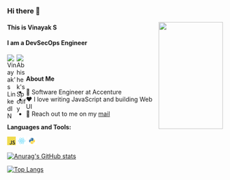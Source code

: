 ### Hi there 👋

<img align='right' src="./Github Bitmoji.png" width="150" height="250">

#### This is Vinayak S
#### I am a DevSecOps Engineer


<a href="https://www.linkedin.com/in/vinayaks439/">
  <img align="left" alt="Vinayak's LinkedIN" width="22px" src="https://raw.githubusercontent.com/peterthehan/peterthehan/master/assets/linkedin.svg" />
</a>
<a href="https://nischalsimha.netlify.app">
  <img align="left" alt="Abhishek's Spotify" width="22px" src="https://raw.githubusercontent.com/peterthehan/peterthehan/master/assets/imgur.svg" />
</a>

<br />
<br />

**About Me**
- 💼 Software Engineer at Accenture
- ❤️ I love writing JavaScript and building Web UI 
- 💬 Reach out to me on my [mail](mailto:nischalsimhas@gmail.com)

**Languages and Tools:**  

<code><img height="20" src="https://raw.githubusercontent.com/github/explore/80688e429a7d4ef2fca1e82350fe8e3517d3494d/topics/javascript/javascript.png"></code>
<code><img height="20" src="https://raw.githubusercontent.com/github/explore/80688e429a7d4ef2fca1e82350fe8e3517d3494d/topics/react/react.png"></code>
<code><img height="20" src="https://raw.githubusercontent.com/github/explore/5c058a388828bb5fde0bcafd4bc867b5bb3f26f3/topics/python/python.png"></code> 

[![Anurag's GitHub stats](https://github-readme-stats.vercel.app/api?username=Simhanischal&count_private=true&include_all_commits=true&hide=issues&show_icons=true&theme=cobalt&custom_title=Github%20Stats)](https://github.com/anuraghazra/github-readme-stats)

[![Top Langs](https://github-readme-stats.vercel.app/api/top-langs/?username=Simhanischal&theme=dracula&layout=compact)](https://github.com/anuraghazra/github-readme-stats)




